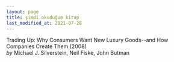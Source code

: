 ```yaml
---
layout: page
title: şimdi okuduğum kitap
last_modified_at: 2021-07-28
---
```


Trading Up: Why Consumers Want New Luxury Goods--and How Companies Create Them (2008)  
<i>by</i> Michael J. Silverstein, Neil Fiske, John Butman    
<br />
<!-- <span style="color: #777;"><progress value="48" max="75"></progress>48</span>-->

<!--<span style="color: white">Lorem ipsum dolor sit amet, consectetur adipiscing elit. Sed sagittis cursus erat quis tempus. Fusce semper eu eros in tristique.</span>-->
